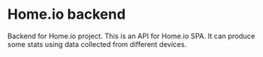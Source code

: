 # Home.io backend

Backend for Home.io project. This is an API for Home.io SPA.
It can produce some stats using data collected from different devices.